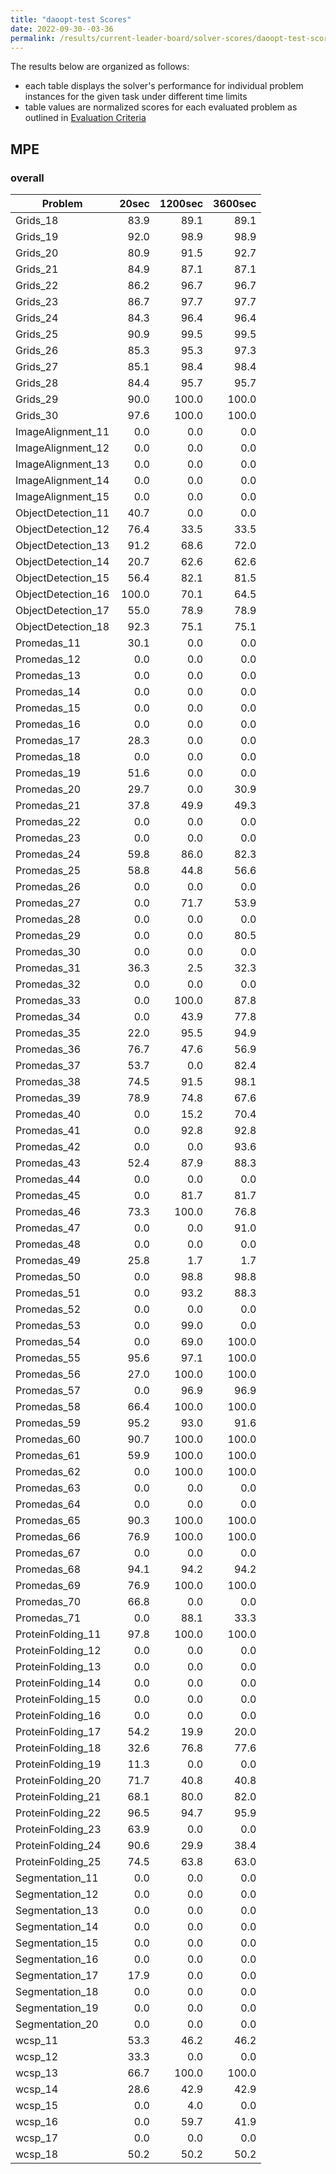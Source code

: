 ```yaml
---
title: "daoopt-test Scores"
date: 2022-09-30--03-36
permalink: /results/current-leader-board/solver-scores/daoopt-test-scores
---
```




The results below are organized as follows:
- each table displays the solver's performance for individual problem instances for the given task under different time limits
- table values are normalized scores for each evaluated problem as outlined in [Evaluation Criteria](https://uaicompetition.github.io/uci-2022/results/evaluation-criteria/)


## MPE

### overall

|      Problem       | 20sec | 1200sec | 3600sec |
| ------------------ | ----: | ------: | ------: |
| Grids_18           |  83.9 |    89.1 |    89.1 |
| Grids_19           |  92.0 |    98.9 |    98.9 |
| Grids_20           |  80.9 |    91.5 |    92.7 |
| Grids_21           |  84.9 |    87.1 |    87.1 |
| Grids_22           |  86.2 |    96.7 |    96.7 |
| Grids_23           |  86.7 |    97.7 |    97.7 |
| Grids_24           |  84.3 |    96.4 |    96.4 |
| Grids_25           |  90.9 |    99.5 |    99.5 |
| Grids_26           |  85.3 |    95.3 |    97.3 |
| Grids_27           |  85.1 |    98.4 |    98.4 |
| Grids_28           |  84.4 |    95.7 |    95.7 |
| Grids_29           |  90.0 |   100.0 |   100.0 |
| Grids_30           |  97.6 |   100.0 |   100.0 |
| ImageAlignment_11  |   0.0 |     0.0 |     0.0 |
| ImageAlignment_12  |   0.0 |     0.0 |     0.0 |
| ImageAlignment_13  |   0.0 |     0.0 |     0.0 |
| ImageAlignment_14  |   0.0 |     0.0 |     0.0 |
| ImageAlignment_15  |   0.0 |     0.0 |     0.0 |
| ObjectDetection_11 |  40.7 |     0.0 |     0.0 |
| ObjectDetection_12 |  76.4 |    33.5 |    33.5 |
| ObjectDetection_13 |  91.2 |    68.6 |    72.0 |
| ObjectDetection_14 |  20.7 |    62.6 |    62.6 |
| ObjectDetection_15 |  56.4 |    82.1 |    81.5 |
| ObjectDetection_16 | 100.0 |    70.1 |    64.5 |
| ObjectDetection_17 |  55.0 |    78.9 |    78.9 |
| ObjectDetection_18 |  92.3 |    75.1 |    75.1 |
| Promedas_11        |  30.1 |     0.0 |     0.0 |
| Promedas_12        |   0.0 |     0.0 |     0.0 |
| Promedas_13        |   0.0 |     0.0 |     0.0 |
| Promedas_14        |   0.0 |     0.0 |     0.0 |
| Promedas_15        |   0.0 |     0.0 |     0.0 |
| Promedas_16        |   0.0 |     0.0 |     0.0 |
| Promedas_17        |  28.3 |     0.0 |     0.0 |
| Promedas_18        |   0.0 |     0.0 |     0.0 |
| Promedas_19        |  51.6 |     0.0 |     0.0 |
| Promedas_20        |  29.7 |     0.0 |    30.9 |
| Promedas_21        |  37.8 |    49.9 |    49.3 |
| Promedas_22        |   0.0 |     0.0 |     0.0 |
| Promedas_23        |   0.0 |     0.0 |     0.0 |
| Promedas_24        |  59.8 |    86.0 |    82.3 |
| Promedas_25        |  58.8 |    44.8 |    56.6 |
| Promedas_26        |   0.0 |     0.0 |     0.0 |
| Promedas_27        |   0.0 |    71.7 |    53.9 |
| Promedas_28        |   0.0 |     0.0 |     0.0 |
| Promedas_29        |   0.0 |     0.0 |    80.5 |
| Promedas_30        |   0.0 |     0.0 |     0.0 |
| Promedas_31        |  36.3 |     2.5 |    32.3 |
| Promedas_32        |   0.0 |     0.0 |     0.0 |
| Promedas_33        |   0.0 |   100.0 |    87.8 |
| Promedas_34        |   0.0 |    43.9 |    77.8 |
| Promedas_35        |  22.0 |    95.5 |    94.9 |
| Promedas_36        |  76.7 |    47.6 |    56.9 |
| Promedas_37        |  53.7 |     0.0 |    82.4 |
| Promedas_38        |  74.5 |    91.5 |    98.1 |
| Promedas_39        |  78.9 |    74.8 |    67.6 |
| Promedas_40        |   0.0 |    15.2 |    70.4 |
| Promedas_41        |   0.0 |    92.8 |    92.8 |
| Promedas_42        |   0.0 |     0.0 |    93.6 |
| Promedas_43        |  52.4 |    87.9 |    88.3 |
| Promedas_44        |   0.0 |     0.0 |     0.0 |
| Promedas_45        |   0.0 |    81.7 |    81.7 |
| Promedas_46        |  73.3 |   100.0 |    76.8 |
| Promedas_47        |   0.0 |     0.0 |    91.0 |
| Promedas_48        |   0.0 |     0.0 |     0.0 |
| Promedas_49        |  25.8 |     1.7 |     1.7 |
| Promedas_50        |   0.0 |    98.8 |    98.8 |
| Promedas_51        |   0.0 |    93.2 |    88.3 |
| Promedas_52        |   0.0 |     0.0 |     0.0 |
| Promedas_53        |   0.0 |    99.0 |     0.0 |
| Promedas_54        |   0.0 |    69.0 |   100.0 |
| Promedas_55        |  95.6 |    97.1 |   100.0 |
| Promedas_56        |  27.0 |   100.0 |   100.0 |
| Promedas_57        |   0.0 |    96.9 |    96.9 |
| Promedas_58        |  66.4 |   100.0 |   100.0 |
| Promedas_59        |  95.2 |    93.0 |    91.6 |
| Promedas_60        |  90.7 |   100.0 |   100.0 |
| Promedas_61        |  59.9 |   100.0 |   100.0 |
| Promedas_62        |   0.0 |   100.0 |   100.0 |
| Promedas_63        |   0.0 |     0.0 |     0.0 |
| Promedas_64        |   0.0 |     0.0 |     0.0 |
| Promedas_65        |  90.3 |   100.0 |   100.0 |
| Promedas_66        |  76.9 |   100.0 |   100.0 |
| Promedas_67        |   0.0 |     0.0 |     0.0 |
| Promedas_68        |  94.1 |    94.2 |    94.2 |
| Promedas_69        |  76.9 |   100.0 |   100.0 |
| Promedas_70        |  66.8 |     0.0 |     0.0 |
| Promedas_71        |   0.0 |    88.1 |    33.3 |
| ProteinFolding_11  |  97.8 |   100.0 |   100.0 |
| ProteinFolding_12  |   0.0 |     0.0 |     0.0 |
| ProteinFolding_13  |   0.0 |     0.0 |     0.0 |
| ProteinFolding_14  |   0.0 |     0.0 |     0.0 |
| ProteinFolding_15  |   0.0 |     0.0 |     0.0 |
| ProteinFolding_16  |   0.0 |     0.0 |     0.0 |
| ProteinFolding_17  |  54.2 |    19.9 |    20.0 |
| ProteinFolding_18  |  32.6 |    76.8 |    77.6 |
| ProteinFolding_19  |  11.3 |     0.0 |     0.0 |
| ProteinFolding_20  |  71.7 |    40.8 |    40.8 |
| ProteinFolding_21  |  68.1 |    80.0 |    82.0 |
| ProteinFolding_22  |  96.5 |    94.7 |    95.9 |
| ProteinFolding_23  |  63.9 |     0.0 |     0.0 |
| ProteinFolding_24  |  90.6 |    29.9 |    38.4 |
| ProteinFolding_25  |  74.5 |    63.8 |    63.0 |
| Segmentation_11    |   0.0 |     0.0 |     0.0 |
| Segmentation_12    |   0.0 |     0.0 |     0.0 |
| Segmentation_13    |   0.0 |     0.0 |     0.0 |
| Segmentation_14    |   0.0 |     0.0 |     0.0 |
| Segmentation_15    |   0.0 |     0.0 |     0.0 |
| Segmentation_16    |   0.0 |     0.0 |     0.0 |
| Segmentation_17    |  17.9 |     0.0 |     0.0 |
| Segmentation_18    |   0.0 |     0.0 |     0.0 |
| Segmentation_19    |   0.0 |     0.0 |     0.0 |
| Segmentation_20    |   0.0 |     0.0 |     0.0 |
| wcsp_11            |  53.3 |    46.2 |    46.2 |
| wcsp_12            |  33.3 |     0.0 |     0.0 |
| wcsp_13            |  66.7 |   100.0 |   100.0 |
| wcsp_14            |  28.6 |    42.9 |    42.9 |
| wcsp_15            |   0.0 |     4.0 |     0.0 |
| wcsp_16            |   0.0 |    59.7 |    41.9 |
| wcsp_17            |   0.0 |     0.0 |     0.0 |
| wcsp_18            |  50.2 |    50.2 |    50.2 |

